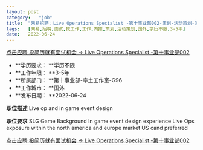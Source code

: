 ```yaml
---
layout:	post
category:	"job"
title:	"网易招聘：Live Operations Specialist -第十事业部002-策划-活动策划-国外学历不限3-5年"
tags:	[网易,招聘,面试,找工作,工作,内推,策划,活动策划,国外,学历不限,3-5年]
date:	2022-06-24
---
```


[点击应聘 投简历就有面试机会 -> Live Operations Specialist -第十事业部002](http://mobile.bole.netease.com/bole/boleDetail?id=41120&employeeId=346f03c3cda5f04c&key=all)



- **学历要求： **学历不限
- **工作年限： **3-5年
- **所属部门： **第十事业部-率土工作室-G96
- **工作城市： **国外
- **发布日期： **2022-06-24



**职位描述**
Live op and in game event design



**职位要求**
SLG Game Background 
In game event design experience 
Live Ops exposure within the north america and europe market 
US cand preferred 



[点击应聘 投简历就有面试机会 -> Live Operations Specialist -第十事业部002](http://mobile.bole.netease.com/bole/boleDetail?id=41120&employeeId=346f03c3cda5f04c&key=all)